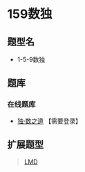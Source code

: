 # 159数独

## 题型名

- 1-5-9数独

## 题库

### 在线题库

- [独·数之道](http://www.sudokufans.org.cn/lx/game.index.php?type=159) 【需要登录】

## 扩展题型

> [LMD](https://logic-masters.de/Raetselportal/Suche/erweitert.php?tag_id=9333)
